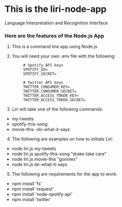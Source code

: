# This is the liri-node-app
Language Interpretation and Recognition Interface

### Here are the features of the Node.js App

1. This is a command line app using Node.js

2. You will need your own .env file with the following:

            # Spotify API keys
            SPOTIFY_ID=
            SPOTIFY_SECRET=

            # Twitter API keys
            TWITTER_CONSUMER_KEY=
            TWITTER_CONSUMER_SECRET=
            TWITTER_ACCESS_TOKEN_KEY=
            TWITTER_ACCESS_TOKEN_SECRET=

3. Liri will take one of the following commands:
- my-tweets
- spotify-this-song
- movie-this
-do-what-it-says

4. The following are examples on how to initiate Liri:
- node liri.js my-tweets
- node liri.js spotify-this-song "drake take care"
- node liri.js movie-this "goonies"
- node liri.js do-what-it-says


5. The following are requirements for the app to work:
- npm install 'fs'
- npm install 'request'
- npm install 'node-spotify-api'
- npm install 'twitter'
